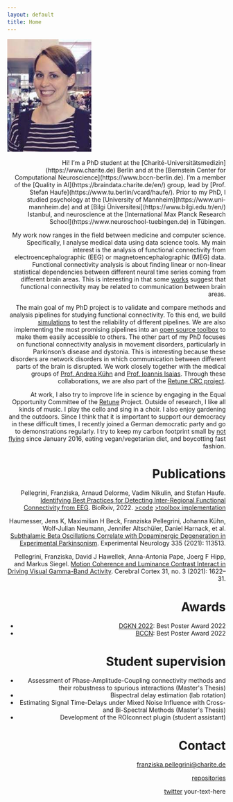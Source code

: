 ```yaml
---
layout: default
title: Home
---
```


![alt text](https://github.com/fpellegrini/fpellegrini.github.io/blob/master/testpic?raw=true)

<div style="text-align: right"> Hi! I’m a PhD student at the [Charité-Universitätsmedizin](https://www.charite.de) Berlin and at the [Bernstein Center for Computational Neuroscience](https://www.bccn-berlin.de). I’m a member of the [Quality in AI](https://braindata.charite.de/en/) group, lead by [Prof. Stefan Haufe](https://www.tu.berlin/vcard/haufe/). Prior to my PhD, I studied psychology at the [University of Mannheim](https://www.uni-mannheim.de) and at [Bilgi Üniversitesi](https://www.bilgi.edu.tr/en/) Istanbul, and neuroscience at the [International Max Planck Research School](https://www.neuroschool-tuebingen.de) in Tübingen.

My work now ranges in the field between medicine and computer science. Specifically, I analyse medical data using data science tools. My main interest is the analysis of functional connectivity from electroencephalographic (EEG) or magnetoencephalographic (MEG) data. Functional connectivity analysis is about finding linear or non-linear statistical dependencies between different neural time series coming from different brain areas. This is interesting in that some [works](https://www.sciencedirect.com/science/article/pii/S0896627315008235) suggest that functional connectivity may be related to communication between brain areas. 

The main goal of my PhD project is to validate and compare methods and analysis pipelines for studying functional connectivity. To this end, we build [simulations](https://github.com/fpellegrini/FCsim) to test the reliability of different pipelines. We are also implementing the most promising pipelines into an [open source toolbox](https://github.com/arnodelorme/roiconnect) to make them easily accessible to others. 
The other part of my PhD focuses on functional connectivity analysis in movement disorders, particularly in Parkinson’s disease and dystonia. This is interesting because these disorders are network disorders in which communication between different parts of the brain is disrupted. We work closely together with the medical groups of [Prof. Andrea Kühn](https://neurologie.charite.de/metas/person/person/address_detail/prof_dr_med_andrea_kuehn/) and [Prof. Ioannis Isaias](https://www.ukw.de/neurologie/team/neurologie-detail/name/isaias-ioannis/). Through these collaborations, we are also part of the [Retune CRC project](https://sfb-retune.de). 

At work, I also try to improve life in science by engaging in the Equal Opportunity Committee of the [Retune](https://sfb-retune.de) Project. Outside of research, I like all kinds of music. I play the cello and sing in a choir. I also enjoy gardening and the outdoors. Since I think that it is important to support our democracy in these difficult times, I recently joined a German democratic party and go to demonstrations regularly. I try to keep my carbon footprint small by [not flying](https://flyingless.de/en/) since January 2016, eating vegan/vegetarian diet, and boycotting fast fashion.


# Publications 
Pellegrini, Franziska, Arnaud Delorme, Vadim Nikulin, and Stefan Haufe. [Identifying Best Practices for Detecting Inter-Regional Functional Connectivity from EEG](https://www.biorxiv.org/content/10.1101/2022.10.05.510753.abstract). BioRxiv, 2022. [>code](https://github.com/fpellegrini/FCsim) [ >toolbox implementation](https://github.com/arnodelorme/roiconnect)

Haumesser, Jens K, Maximilian H Beck, Franziska Pellegrini, Johanna Kühn, Wolf-Julian Neumann, Jennifer Altschüler, Daniel Harnack, et al. [Subthalamic Beta Oscillations Correlate with Dopaminergic Degeneration in Experimental Parkinsonism](https://www.sciencedirect.com/science/article/abs/pii/S0014488620303447). Experimental Neurology 335 (2021): 113513.

Pellegrini, Franziska, David J Hawellek, Anna-Antonia Pape, Joerg F Hipp, and Markus Siegel. [Motion Coherence and Luminance Contrast Interact in Driving Visual Gamma-Band Activity](https://academic.oup.com/cercor/article/31/3/1622/5954190?login=false). Cerebral Cortex 31, no. 3 (2021): 1622–31.


# Awards 
- [DGKN 2022](https://www.dgkn-kongress.de): Best Poster Award 2022
- [BCCN](https://www.bccn-berlin.de): Best Poster Award 2022


# Student supervision 
- Assessment of Phase-Amplitude-Coupling connectivity methods and their robustness to spurious interactions (Master's Thesis)
- Bispectral delay estimation (lab rotation)
- Estimating Signal Time-Delays under Mixed Noise Influence with Cross- and Bi-Spectral Methods (Master's Thesis)
- Development of the ROIconnect plugin (student assistant)


# Contact
franziska.pellegrini@charite.de 

[repositories](https://github.com/fpellegrini)

[twitter](https://twitter.com/pellegrini_fp)
  your-text-here </div>
